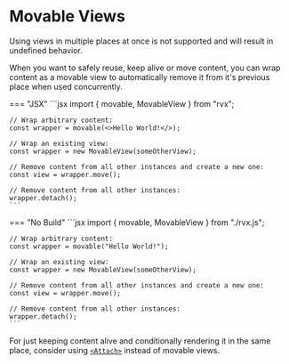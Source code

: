 # Movable Views
Using views in multiple places at once is not supported and will result in undefined behavior.

When you want to safely reuse, keep alive or move content, you can wrap content as a movable view to automatically remove it from it's previous place when used concurrently.

=== "JSX"
	```jsx
	import { movable, MovableView } from "rvx";

	// Wrap arbitrary content:
	const wrapper = movable(<>Hello World!</>);

	// Wrap an existing view:
	const wrapper = new MovableView(someOtherView);

	// Remove content from all other instances and create a new one:
	const view = wrapper.move();

	// Remove content from all other instances:
	wrapper.detach();
	```

=== "No Build"
	```jsx
	import { movable, MovableView } from "./rvx.js";

	// Wrap arbitrary content:
	const wrapper = movable("Hello World!");

	// Wrap an existing view:
	const wrapper = new MovableView(someOtherView);

	// Remove content from all other instances and create a new one:
	const view = wrapper.move();

	// Remove content from all other instances:
	wrapper.detach();
	```

For just keeping content alive and conditionally rendering it in the same place, consider using [`<Attach>`](./attach.md) instead of movable views.
